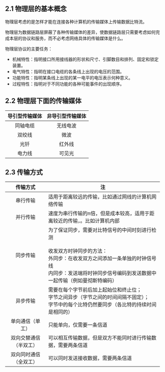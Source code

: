 ## 2.1 物理层的基本概念

物理层考虑的是怎样才能在连接各种计算机的传输媒体上传输数据比特流。

物理层为数据链路层屏蔽了各种传输媒体的差异，使数据链路层只需要考虑如何完成本层的协议和服务，而不必考虑网络具体的传输媒体是什么。

物理层协议的主要任务：

- 机械特性：指明接口所用接线器的形状和尺寸、引脚数目和排列、固定和锁定装置。
- 电气特性：指明在接口电缆的各条线上出现的电压的范围。
- 功能特性：指明某条线上出现的某一电平的电压表示何种意义。
- 过程特性：指明对于不同功能的各种可能事件的出现顺序。

## 2.2 物理层下面的传输媒体

| 导引型传输媒体 | 非导引型传输媒体 |
| :------------: | :--------------: |
|    同轴电缆    |     无线电波     |
|     双绞线     |       微波       |
|      光钎      |      红外线      |
|     电力线     |      可见光      |

## 2.3 传输方式

|        传输方式        | 注                                                           |
| :--------------------: | ------------------------------------------------------------ |
|        串行传输        | 适用于距离较远的传输，比如通过网线的计算机网络传输           |
|        并行传输        | 速度为串行传输的n倍，但是成本较高，适用于距离较近的传输，。比如计算机内部 |
|        同步传输        | 为了保证同步，需要对比特信号的中间时刻进行检测<br /><br />收发双方时钟同步的方法：<br />外同步：在收发双方之间添加一条单独的时钟信号线<br />内同步：发送端将时钟同步信号编码到发送数据中一起传输（例如曼彻斯特编码） |
|        异步传输        | 需要在每个字节前后加上起始位和终止位；<br />字节之间异步（字节之间的时间间隔不固定）；<br />字节中的每个比特仍然要同步（各比特的持续时间是相同的） |
|    单向通信（单工）    | 只能单向，仅需要一条信道                                     |
| 双向交替通信（半双工） | 可以相互传输数据，但是双方不能同时进行传输数据，需要两条信道 |
| 双向同时通信（全双工） | 可以同时发送接收数据，需要两条信道                           |

